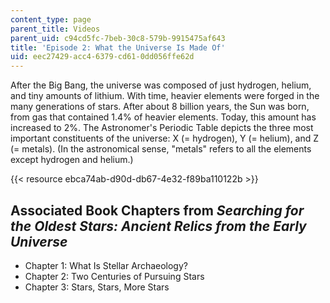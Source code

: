 ```yaml
---
content_type: page
parent_title: Videos
parent_uid: c94cd5fc-7beb-30c8-579b-9915475af643
title: 'Episode 2: What the Universe Is Made Of'
uid: eec27429-acc4-6379-cd61-0dd056ffe62d
---
```


After the Big Bang, the universe was composed of just hydrogen, helium, and tiny amounts of lithium. With time, heavier elements were forged in the many generations of stars. After about 8 billion years, the Sun was born, from gas that contained 1.4% of heavier elements. Today, this amount has increased to 2%. The Astronomer's Periodic Table depicts the three most important constituents of the universe: X (= hydrogen), Y (= helium), and Z (= metals). (In the astronomical sense, "metals" refers to all the elements except hydrogen and helium.) 

{{< resource ebca74ab-d90d-db67-4e32-f89ba110122b >}}

Associated Book Chapters from _Searching for the Oldest Stars: Ancient Relics from the Early Universe_
------------------------------------------------------------------------------------------------------

*   Chapter 1: What Is Stellar Archaeology?
*   Chapter 2: Two Centuries of Pursuing Stars
*   Chapter 3: Stars, Stars, More Stars